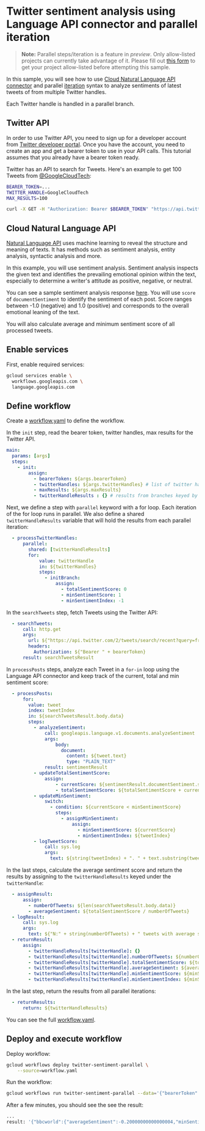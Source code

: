# Twitter sentiment analysis using Language API connector and parallel iteration

> **Note:** Parallel steps/iteration is a feature in *preview*.
> Only allow-listed projects can currently take advantage of it. Please fill out
> [this form](https://docs.google.com/forms/d/e/1FAIpQLSf6n6QR3PD_coYr2CjnJejQ6qp1knHA8KdSsqPlkVwzBCZn2Q/viewform)
> to get your project allow-listed before attempting this sample.

In this sample, you will see how to use [Cloud Natural Language API
connector](https://cloud.google.com/workflows/docs/reference/googleapis/language/Overview)
and parallel [iteration](https://cloud.google.com/workflows/docs/reference/syntax/iteration)
syntax to analyze sentiments of latest tweets of from multiple Twitter handles.

Each Twitter handle is handled in a parallel branch.

## Twitter API

In order to use Twitter API, you need to sign up for a developer account from
[Twitter developer
portal](https://developer.twitter.com/en/docs/developer-portal/overview). Once
you have the account, you need to create an app and get a bearer token to use in
your API calls. This tutorial assumes that you already have a bearer token ready.

Twitter has an API to search for Tweets. Here's an example to get 100 Tweets
from [@GoogleCloudTech](https://twitter.com/googlecloudtech):

```sh
BEARER_TOKEN=...
TWITTER_HANDLE=GoogleCloudTech
MAX_RESULTS=100

curl -X GET -H "Authorization: Bearer $BEARER_TOKEN" "https://api.twitter.com/2/tweets/search/recent?query=from:$TWITTER_HANDLE&max_results=$MAX_RESULTS"
```

## Cloud Natural Language API

[Natural Language API](https://cloud.google.com/natural-language) uses machine
learning to reveal the structure and meaning of texts. It has methods such as
sentiment analysis, entity analysis, syntactic analysis and more.

In this example, you will use sentiment analysis. Sentiment analysis inspects
the given text and identifies the prevailing emotional opinion within the text,
especially to determine a writer's attitude as positive, negative, or neutral.

You can see a sample sentiment analysis response
[here](https://cloud.google.com/natural-language/docs/basics#sentiment_analysis_response_fields).
You will use `score` of `documentSentiment` to identify the sentiment of each
post. Score ranges between -1.0 (negative) and 1.0 (positive) and corresponds to
the overall emotional leaning of the text.

You will also calculate average and minimum sentiment score of all processed tweets.

## Enable services

First, enable required services:

```sh
gcloud services enable \
  workflows.googleapis.com \
  language.googleapis.com
```

## Define workflow

Create a [workflow.yaml](workflow.yaml) to define the workflow.

In the `init` step, read the bearer token, twitter handles, max results for the
Twitter API.

```yaml
main:
  params: [args]
  steps:
    - init:
        assign:
          - bearerToken: ${args.bearerToken}
          - twitterHandles: ${args.twitterHandles} # list of twitter handles strings
          - maxResults: ${args.maxResults}
          - twitterHandleResults : {} # results from branches keyed by twitter handle
```

Next, we define a step with `parallel` keyword with a for loop. Each iteration
of the for loop runs in parallel. We also define a shared `twitterHandleResults`
variable that will hold the results from each parallel iteration:

```yaml
  - processTwitterHandles:
      parallel:
        shared: [twitterHandleResults]
        for:
            value: twitterHandle
            in: ${twitterHandles}
            steps:
              - initBranch:
                  assign:
                    - totalSentimentScore: 0
                    - minSentimentScore: 1
                    - minSentimentIndex: -1
```

In the `searchTweets` step, fetch Tweets using the Twitter API:

```yaml
  - searchTweets:
      call: http.get
      args:
        url: ${"https://api.twitter.com/2/tweets/search/recent?query=from:" + twitterHandle + "&max_results=" + maxResults}
        headers:
          Authorization: ${"Bearer " + bearerToken}
      result: searchTweetsResult
```

In `processPosts` steps, analyze each Tweet in a `for-in` loop using the
Language API connector and keep track of the current, total and min sentiment
score:

```yaml
  - processPosts:
      for:
        value: tweet
        index: tweetIndex
        in: ${searchTweetsResult.body.data}
        steps:
          - analyzeSentiment:
              call: googleapis.language.v1.documents.analyzeSentiment
              args:
                  body:
                    document:
                      content: ${tweet.text}
                      type: "PLAIN_TEXT"
              result: sentimentResult
          - updateTotalSentimentScore:
              assign:
                  - currentScore: ${sentimentResult.documentSentiment.score}
                  - totalSentimentScore: ${totalSentimentScore + currentScore}
          - updateMinSentiment:
              switch:
                - condition: ${currentScore < minSentimentScore}
                  steps:
                    - assignMinSentiment:
                        assign:
                          - minSentimentScore: ${currentScore}
                          - minSentimentIndex: ${tweetIndex}
          - logTweetScore:
              call: sys.log
              args:
                text: ${string(tweetIndex) + ". " + text.substring(tweet.text, 0, 50) + "... -> " + string(currentScore) + " " + string(totalSentimentScore)}
```

In the last steps, calculate the average sentiment score and return
the results by assigning to the `twitterHandleResults` keyed under the `twitterHandle`:

```yaml
  - assignResult:
      assign:
        - numberOfTweets: ${len(searchTweetsResult.body.data)}
        - averageSentiment: ${totalSentimentScore / numberOfTweets}
  - logResult:
      call: sys.log
      args:
        text: ${"N:" + string(numberOfTweets) + " tweets with average sentiment:" + string(averageSentiment) + " min sentiment:" + string(minSentimentScore) + " at index:" + string(minSentimentIndex)}
  - returnResult:
      assign:
        - twitterHandleResults[twitterHandle]: {}
        - twitterHandleResults[twitterHandle].numberOfTweets: ${numberOfTweets}
        - twitterHandleResults[twitterHandle].totalSentimentScore: ${totalSentimentScore}
        - twitterHandleResults[twitterHandle].averageSentiment: ${averageSentiment}
        - twitterHandleResults[twitterHandle].minSentimentScore: ${minSentimentScore}
        - twitterHandleResults[twitterHandle].minSentimentIndex: ${minSentimentIndex}
```

In the last step, return the results from all parallel iterations:

```yaml
  - returnResults:
      return: ${twitterHandleResults}
```

You can see the full [workflow.yaml](workflow.yaml).

## Deploy and execute workflow

Deploy workflow:

```sh
gcloud workflows deploy twitter-sentiment-parallel \
    --source=workflow.yaml
```

Run the workflow:

```sh
gcloud workflows run twitter-sentiment-parallel --data='{"bearerToken":"", "twitterHandles":["googlecloudtech", "googlecloud","google", "cnn", "bbcworld"],"maxResults":"50"}'
```

After a few minutes, you should see the see the result:

```sh
...
result: '{"bbcworld":{"averageSentiment":-0.20000000000000004,"minSentimentIndex":25,"minSentimentScore":-0.9,"numberOfTweets":50,"totalSentimentScore":-10.000000000000002},"cnn":{"averageSentiment":-0.038000000000000006,"minSentimentIndex":41,"minSentimentScore":-0.7,"numberOfTweets":50,"totalSentimentScore":-1.9000000000000001},"google":{"averageSentiment":0.03200000000000001,"minSentimentIndex":45,"minSentimentScore":-0.1,"numberOfTweets":50,"totalSentimentScore":1.6000000000000003},"googlecloud":{"averageSentiment":0.16521739130434782,"minSentimentIndex":32,"minSentimentScore":-0.6,"numberOfTweets":46,"totalSentimentScore":7.6},"googlecloudtech":{"averageSentiment":0.06285714285714286,"minSentimentIndex":26,"minSentimentScore":-0.5,"numberOfTweets":35,"totalSentimentScore":2.2}}'
```
